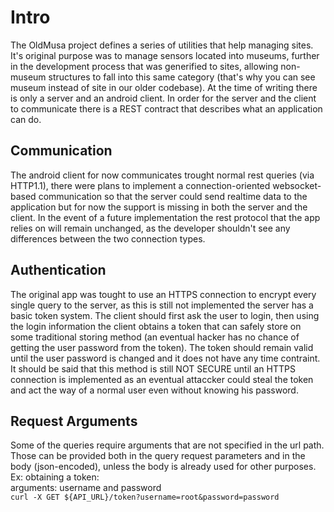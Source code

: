 # Intro
The OldMusa project defines a series of utilities that help managing sites.
It's original purpose was to manage sensors located into museums, further in
the development process that was generified to sites, allowing non-museum
structures to fall into this same category (that's why you can see museum
instead of site in our older codebase).
At the time of writing there is only a server and an android client.
In order for the server and the client to communicate there is a REST contract
that describes what an application can do.

## Communication
The android client for now communicates trought normal rest queries
(via HTTP1.1), there were plans to implement a connection-oriented
websocket-based communication so that the server could send realtime data to the
application but for now the support is missing in both the server and the
client. In the event of a future implementation the rest protocol that the
app relies on will remain unchanged, as the developer shouldn't see any
differences between the two connection types.

## Authentication
The original app was tought to use an HTTPS connection to encrypt every single
query to the server, as this is still not implemented the server has a basic
token system. The client should first ask the user to login, then using the
login information the client obtains a token that can safely store on some
traditional storing method (an eventual hacker has no chance of getting the
user password from the token). The token should remain valid until the user
password is changed and it does not have any time contraint.
It should be said that this method is still NOT SECURE until an HTTPS connection
is implemented as an eventual attaccker could steal the token and act the way
of a normal user even without knowing his password.

## Request Arguments
Some of the queries require arguments that are not specified in the url path.
Those can be provided both in the query request parameters and in the body
(json-encoded), unless the body is already used for other purposes.<br>
Ex: obtaining a token:<br>
arguments: username and password<br>
```curl -X GET ${API_URL}/token?username=root&password=password```
